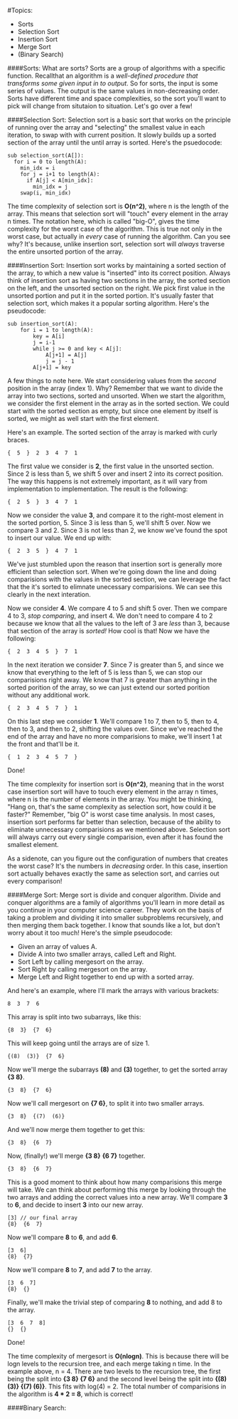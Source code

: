 #Topics:
- Sorts
- Selection Sort
- Insertion Sort
- Merge Sort
- (Binary Search)

####Sorts:
What are sorts? Sorts are a group of algorithms with a specific function. Recallthat an algorithm is a <em>well-defined procedure that transforms some given input in to output</em>. So for sorts, the input is some series of values. The output is the same values in non-decreasing order. Sorts have different time and space complexities, so the sort you'll want to pick will change from situtaion to situation. Let's go over a few!

####Selection Sort:
Selection sort is a basic sort that works on the principle of running over the array and "selecting" the smallest value in each iteration, to swap with with current position. It slowly builds up a sorted section of the array until the until array is sorted. Here's the psuedocode:

	sub selection_sort(A[]):
	  for i = 0 to length(A):
	    min_idx = i
	    for j = i+1 to length(A):
	      if A[j] < A[min_idx]:
	        min_idx = j
	    swap(i, min_idx)

The time complexity of selection sort is <b>O(n^2)</b>, where n is the length of the array. This means that selection sort will "touch" every element in the array n times. The notation here, which is called "big-O", gives the time complexity for the worst case of the algorithm. This is true not only in the worst case, but actually in <em>every</em> case of running the algorithm. Can you see why? It's because, unlike insertion sort, selection sort will <em>always</em> traverse the entire unsorted portion of the array.

####Insertion Sort:
Insertion sort works by maintaining a sorted section of the array, to which a new value is "inserted" into its correct position. Always think of insertion sort as having two sections in the array, the sorted section on the left, and the unsorted section on the right. We pick first value in the unsorted portion and put it in the sorted portion. It's usually faster that selection sort, which makes it a popular sorting algorithm. Here's the pseudocode:

	sub insertion_sort(A):
		for i = 1 to length(A):
			key = A[i]
			j = i-1
			while j >= 0 and key < A[j]:
				A[j+1] = A[j]
				j = j - 1
			A[j+1] = key


A few things to note here. We start considering values from the <em>second</em> position in the array (index 1). Why? Remember that we want to divide the array into two sections, sorted and unsorted. When we start the algorithm, we consider the first element in the array as in the sorted section. We could start with the sorted section as empty, but since one element by itself is sorted, we might as well start with the first element.

Here's an example. The sorted section of the array is marked with curly braces.

	{  5  }  2  3  4  7  1

The first value we consider is <b>2</b>, the first value in the unsorted section. Since 2 is less than 5, we shift 5 over and insert 2 into its correct position. The way this happens is not extremely important, as it will vary from implementation to implementation. The result is the following:

	{  2  5  }  3  4  7  1

Now we consider the value <b>3</b>, and compare it to the right-most element in the sorted portion, 5. Since 3 is less than 5, we'll shift 5 over. Now we compare 3 and 2. Since 3 is not less than 2, we know we've found the spot to insert our value. We end up with:

	{  2  3  5  }  4  7  1

We've just stumbled upon the reason that insertion sort is generally more efficient than selection sort. When we're going down the line and doing comparisions with the values in the sorted section, we can leverage the fact that the it's sorted to elimnate unecessary comparisions. We can see this clearly in the next interation.

Now we consider <b>4</b>. We compare 4 to 5 and shift 5 over. Then we compare 4 to 3, <em>stop comparing</em>, and insert 4. We don't need to compare 4 to 2 because we know that all the values to the left of 3 are <em>less</em> than 3, because that section of the array is <em>sorted!</em> How cool is that! Now we have the following:

	{  2  3  4  5  }  7  1

In the next iteration we consider <b>7</b>. Since 7 is greater than 5, and since we know that everything to the left of 5 is less than 5, we can stop our comparisions right away. We know that 7 is greater than anything in the sorted porition of the array, so we can just extend our sorted porition without any additional work.

	{  2  3  4  5  7  }  1

On this last step we consider <b>1</b>. We'll compare 1 to 7, then to 5, then to 4, then to 3, and then to 2, shifting the values over. Since we've reached the end of the array and have no more comparisions to make, we'll insert 1 at the front and that'll be it.

	{  1  2  3  4  5  7  }

Done!

The time complexity for insertion sort is <b>O(n^2)</b>, meaning that in the worst case insertion sort will have to touch every element in the array n times, where n is the number of elements in the array. You might be thinking, "Hang on, that's the same complexity as selection sort, how could it be faster?" Remember, "big O" is worst case time analysis. In most cases, insertion sort performs far better than selection, because of the ability to eliminate unnecessary comparisions as we mentioned above. Selection sort will always carry out every single comparision, even after it has found the smallest element.

As a sidenote, can you figure out the configuration of numbers that creates the worst case? It's the numbers in <em>decreasing</em> order. In this case, insertion sort actually behaves exactly the same as selection sort, and carries out every comparison!

####Merge Sort:
Merge sort is divide and conquer algorithm. Divide and conquer algorithms are a family of algorithms you'll learn in more detail as you continue in your computer science career. They work on the basis of taking a problem and dividing it into smaller subproblems recursively, and then merging them back together. I know that sounds like a lot, but don't worry about it too much! Here's the simple pseudocode:

- Given an array of values A.
- Divide A into two smaller arrays, called Left and Right.
- Sort Left by calling mergesort on the array.
- Sort Right by calling mergesort on the array.
- Merge Left and Right together to end up with a sorted array.

And here's an example, where I'll mark the arrays with various brackets:

	8  3  7  6

This array is split into two subarrays, like this:

	{8  3}  {7  6}

This will keep going until the arrays are of size 1.

	{(8)  (3)}  {7  6}

Now we'll merge the subarrays <b>(8)</b> and <b>(3)</b> together, to get the sorted array <b>{3  8}</b>.

	{3  8}  {7  6}

Now we'll call mergesort on <b>{7  6}</b>, to split it into two smaller arrays.

	{3  8}  {(7)  (6)}

And we'll now merge them together to get this:

	{3  8}  {6  7}

Now, (finally!) we'll merge <b>{3  8}</b>  <b>{6  7}</b> together.

	{3  8}  {6  7}

This is a good moment to think about how many comparisions this merge will take. We can think about performing this merge by looking through the two arrays and adding the correct values into a new array. We'll compare <b>3</b> to <b>6</b>, and decide to insert <b>3</b> into our new array. 

	[3] // our final array
	{8}  {6  7}

Now we'll compare <b>8</b> to <b>6</b>, and add <b>6</b>.

	[3  6]
	{8}  {7}

Now we'll compare <b>8</b> to <b>7</b>, and add <b>7</b> to the array.

	[3  6  7]
	{8}  {}

Finally, we'll make the trivial step of comparing <b>8</b> to nothing, and add 8 to the array.

	[3  6  7  8]
	{}  {}

Done!

The time complexity of mergesort is <b>O(nlogn)</b>. This is because there will be logn levels to the recursion tree, and each merge taking n time. In the example above, n = 4. There are two levels to the recursion tree, the first being the split into  <b>{3  8}  {7  6}</b> and the second level being the split into 	<b>{(8)  (3)}  {(7)  (6)}</b>. This fits with log(4) = 2. The total number of comparisions in the algorithm is <b>4 * 2 = 8</b>, which is correct!

####Binary Search: